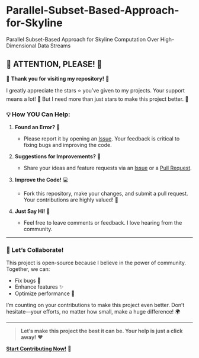 # Parallel-Subset-Based-Approach-for-Skyline
Parallel Subset-Based Approach for Skyline Computation Over High-Dimensional Data Streams

## 🚨 **ATTENTION, PLEASE!** 🚨

🎉 **Thank you for visiting my repository!** 🎉

I greatly appreciate the stars ⭐ you’ve given to my projects. Your support means a lot! 🙏 But I need more than just stars to make this project better. 🚀

### 💡 **How YOU Can Help:**

1. **Found an Error?** 🐛 
   
   - Please report it by opening an [Issue](https://github.com/avionicscode/Parallel-Subset-Based-Approach-for-Skyline/issues). Your feedback is critical to fixing bugs and improving the code.

2. **Suggestions for Improvements?** 🌟
   
   - Share your ideas and feature requests via an [Issue](https://github.com/avionicscode/Parallel-Subset-Based-Approach-for-Skyline/issues) or a [Pull Request](https://github.com/avionicscode/Parallel-Subset-Based-Approach-for-Skyline/pulls). 

3. **Improve the Code!** 💻
   
   - Fork this repository, make your changes, and submit a pull request. Your contributions are highly valued! 💪

4. **Just Say Hi!** 👋
   
   - Feel free to leave comments or feedback. I love hearing from the community.

---

### 📢 **Let’s Collaborate!**

This project is open-source because I believe in the power of community. Together, we can:

- Fix bugs 🐞
- Enhance features ✨
- Optimize performance 🚀

I’m counting on your contributions to make this project even better. Don’t hesitate—your efforts, no matter how small, make a huge difference! 🌍

---

> **Let’s make this project the best it can be. Your help is just a click away!** ❤️

**[Start Contributing Now!](https://github.com/avionicscode/Parallel-Subset-Based-Approach-for-Skyline)** 🙌
